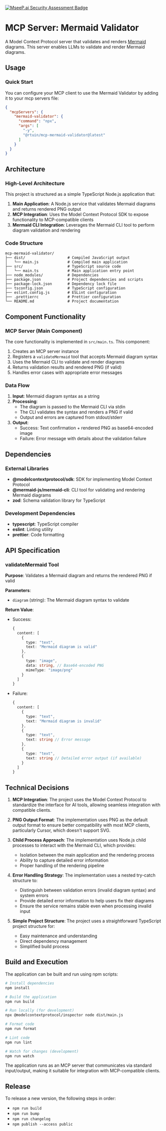 [![MseeP.ai Security Assessment Badge](https://mseep.net/pr/rtuin-mcp-mermaid-validator-badge.png)](https://mseep.ai/app/rtuin-mcp-mermaid-validator)

# MCP Server: Mermaid Validator

A Model Context Protocol server that validates and renders [Mermaid](https://mermaid.js.org/) diagrams. This server enables LLMs to validate and render Mermaid diagrams.

## Usage

### Quick Start

You can configure your MCP client to use the Mermaid Validator by adding it to your mcp servers file:

```json
{
  "mcpServers": {
    "mermaid-validator": {
      "command": "npx",
      "args": [
        "-y",
        "@rtuin/mcp-mermaid-validator@latest"
      ]
    }
  }
}
```

## Architecture

### High-Level Architecture

This project is structured as a simple TypeScript Node.js application that:

1. **Main Application**: A Node.js service that validates Mermaid diagrams and returns rendered PNG output
2. **MCP Integration**: Uses the Model Context Protocol SDK to expose functionality to MCP-compatible clients
3. **Mermaid CLI Integration**: Leverages the Mermaid CLI tool to perform diagram validation and rendering

### Code Structure

```
mcp-mermaid-validator/
├── dist/                   # Compiled JavaScript output
│   └── main.js             # Compiled main application
├── src/                    # TypeScript source code
│   └── main.ts             # Main application entry point
├── node_modules/           # Dependencies
├── package.json            # Project dependencies and scripts
├── package-lock.json       # Dependency lock file
├── tsconfig.json           # TypeScript configuration
├── eslint.config.js        # ESLint configuration
├── .prettierrc             # Prettier configuration
└── README.md               # Project documentation
```

## Component Functionality

### MCP Server (Main Component)

The core functionality is implemented in `src/main.ts`. This component:

1. Creates an MCP server instance
2. Registers a `validateMermaid` tool that accepts Mermaid diagram syntax
3. Uses the Mermaid CLI to validate and render diagrams
4. Returns validation results and rendered PNG (if valid)
5. Handles error cases with appropriate error messages

### Data Flow

1. **Input**: Mermaid diagram syntax as a string
2. **Processing**:
   - The diagram is passed to the Mermaid CLI via stdin
   - The CLI validates the syntax and renders a PNG if valid
   - Output and errors are captured from stdout/stderr
3. **Output**:
   - Success: Text confirmation + rendered PNG as base64-encoded image
   - Failure: Error message with details about the validation failure

## Dependencies

### External Libraries

- **@modelcontextprotocol/sdk**: SDK for implementing Model Context Protocol
- **@mermaid-js/mermaid-cli**: CLI tool for validating and rendering Mermaid diagrams
- **zod**: Schema validation library for TypeScript

### Development Dependencies

- **typescript**: TypeScript compiler
- **eslint**: Linting utility
- **prettier**: Code formatting

## API Specification

### validateMermaid Tool

**Purpose**: Validates a Mermaid diagram and returns the rendered PNG if valid

**Parameters**:
- `diagram` (string): The Mermaid diagram syntax to validate

**Return Value**:
- Success:
  ```typescript
  {
    content: [
      { 
        type: "text", 
        text: "Mermaid diagram is valid" 
      },
      {
        type: "image", 
        data: string, // Base64-encoded PNG
        mimeType: "image/png"
      }
    ]
  }
  ```
- Failure:
  ```typescript
  {
    content: [
      { 
        type: "text", 
        text: "Mermaid diagram is invalid" 
      },
      {
        type: "text",
        text: string // Error message
      },
      {
        type: "text",
        text: string // Detailed error output (if available)
      }
    ]
  }
  ```

## Technical Decisions

1. **MCP Integration**: The project uses the Model Context Protocol to standardize the interface for AI tools, allowing seamless integration with compatible clients.

2. **PNG Output Format**: The implementation uses PNG as the default output format to ensure better compatibility with most MCP clients, particularly Cursor, which doesn't support SVG.

3. **Child Process Approach**: The implementation uses Node.js child processes to interact with the Mermaid CLI, which provides:
   - Isolation between the main application and the rendering process
   - Ability to capture detailed error information
   - Proper handling of the rendering pipeline

4. **Error Handling Strategy**: The implementation uses a nested try-catch structure to:
   - Distinguish between validation errors (invalid diagram syntax) and system errors
   - Provide detailed error information to help users fix their diagrams
   - Ensure the service remains stable even when processing invalid input

5. **Simple Project Structure**: The project uses a straightforward TypeScript project structure for:
   - Easy maintenance and understanding
   - Direct dependency management
   - Simplified build process

## Build and Execution

The application can be built and run using npm scripts:

```bash
# Install dependencies
npm install

# Build the application
npm run build

# Run locally (for development)
npx @modelcontextprotocol/inspector node dist/main.js

# Format code
npm run format

# Lint code
npm run lint

# Watch for changes (development)
npm run watch
```

The application runs as an MCP server that communicates via standard input/output, making it suitable for integration with MCP-compatible clients.

## Release

To release a new version, the following steps in order:

- `npm run build`
- `npm run bump`
- `npm run changelog`
- `npm publish --access public`